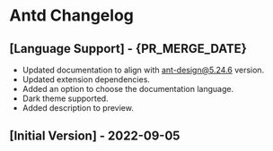 # Antd Changelog

## [Language Support] - {PR_MERGE_DATE}

- Updated documentation to align with ant-design@5.24.6 version.
- Updated extension dependencies.
- Added an option to choose the documentation language.
- Dark theme supported.
- Added description to preview.

## [Initial Version] - 2022-09-05
